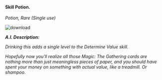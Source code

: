 #### Skill Potion.
*Potion, Rare (Single use)*

![download](https://user-images.githubusercontent.com/13347039/192364644-0a0c2d4f-4247-4edc-97fb-49faca610e46.jpg)


***A.I. Description:***

_Drinking this adds a single level to the Determine Value skill._

_Hopefully now you’ll realize all those Magic: The Gathering cards are nothing more than just meaningless pieces of paper, and you should have spent your money on something with actual value, like a treadmill. Or shampoo._
